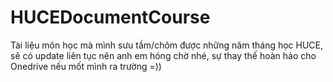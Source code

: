 # HUCEDocumentCourse
Tài liệu môn học mà mình sưu tầm/chôm được những năm tháng học HUCE, sẽ có update liên tục nên anh em hóng chờ nhé, sự thay thế hoàn hảo cho Onedrive nếu mốt mình ra trường =))
